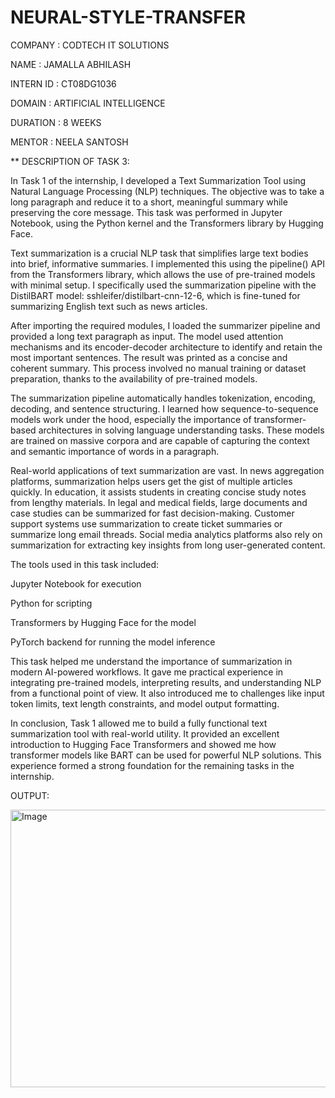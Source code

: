 # NEURAL-STYLE-TRANSFER

COMPANY : CODTECH IT SOLUTIONS

NAME : JAMALLA ABHILASH

INTERN ID : CT08DG1036

DOMAIN : ARTIFICIAL INTELLIGENCE

DURATION : 8 WEEKS

MENTOR : NEELA SANTOSH

** DESCRIPTION OF TASK 3:

In Task 1 of the internship, I developed a Text Summarization Tool using Natural Language Processing (NLP) techniques. The objective was to take a long paragraph and reduce it to a short, meaningful summary while preserving the core message. This task was performed in Jupyter Notebook, using the Python kernel and the Transformers library by Hugging Face.

Text summarization is a crucial NLP task that simplifies large text bodies into brief, informative summaries. I implemented this using the pipeline() API from the Transformers library, which allows the use of pre-trained models with minimal setup. I specifically used the summarization pipeline with the DistilBART model: sshleifer/distilbart-cnn-12-6, which is fine-tuned for summarizing English text such as news articles.

After importing the required modules, I loaded the summarizer pipeline and provided a long text paragraph as input. The model used attention mechanisms and its encoder-decoder architecture to identify and retain the most important sentences. The result was printed as a concise and coherent summary. This process involved no manual training or dataset preparation, thanks to the availability of pre-trained models.

The summarization pipeline automatically handles tokenization, encoding, decoding, and sentence structuring. I learned how sequence-to-sequence models work under the hood, especially the importance of transformer-based architectures in solving language understanding tasks. These models are trained on massive corpora and are capable of capturing the context and semantic importance of words in a paragraph.

Real-world applications of text summarization are vast. In news aggregation platforms, summarization helps users get the gist of multiple articles quickly. In education, it assists students in creating concise study notes from lengthy materials. In legal and medical fields, large documents and case studies can be summarized for fast decision-making. Customer support systems use summarization to create ticket summaries or summarize long email threads. Social media analytics platforms also rely on summarization for extracting key insights from long user-generated content.

The tools used in this task included:

Jupyter Notebook for execution

Python for scripting

Transformers by Hugging Face for the model

PyTorch backend for running the model inference

This task helped me understand the importance of summarization in modern AI-powered workflows. It gave me practical experience in integrating pre-trained models, interpreting results, and understanding NLP from a functional point of view. It also introduced me to challenges like input token limits, text length constraints, and model output formatting.

In conclusion, Task 1 allowed me to build a fully functional text summarization tool with real-world utility. It provided an excellent introduction to Hugging Face Transformers and showed me how transformer models like BART can be used for powerful NLP solutions. This experience formed a strong foundation for the remaining tasks in the internship.

OUTPUT:

<img width="1265" height="444" alt="Image" src="https://github.com/user-attachments/assets/5df0a579-05d7-423a-98ea-0d3475c584f9" />
